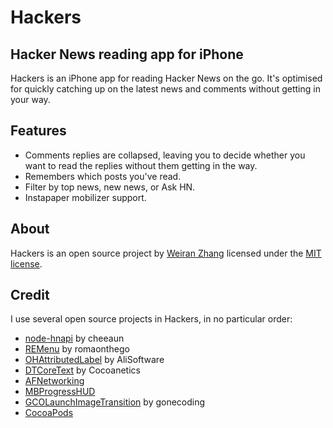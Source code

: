 # Hackers

## Hacker News reading app for iPhone

Hackers is an iPhone app for reading Hacker News on the go. It's optimised for quickly catching up on the latest news and comments without getting in your way.

## Features

* Comments replies are collapsed, leaving you to decide whether you want to read the replies without them getting in the way.
* Remembers which posts you've read.
* Filter by top news, new news, or Ask HN.
* Instapaper mobilizer support.


## About

Hackers is an open source project by [Weiran Zhang](http://weiranzhang.com) licensed under the [MIT license](http://opensource.org/licenses/MIT).

## Credit

I use several open source projects in Hackers, in no particular order:

* [node-hnapi](https://github.com/cheeaun/node-hnapi/) by cheeaun
* [REMenu](https://github.com/romaonthego/REMenu) by romaonthego
* [OHAttributedLabel](https://github.com/AliSoftware/OHAttributedLabel) by AliSoftware
* [DTCoreText](https://github.com/Cocoanetics/DTCoreText) by Cocoanetics
* [AFNetworking](https://github.com/AFNetworking/AFNetworking)
* [MBProgressHUD](https://github.com/jdg/MBProgressHUD)
* [GCOLaunchImageTransition](https://github.com/gonecoding/GCOLaunchImageTransition) by gonecoding
* [CocoaPods](https://github.com/CocoaPods/CocoaPods)